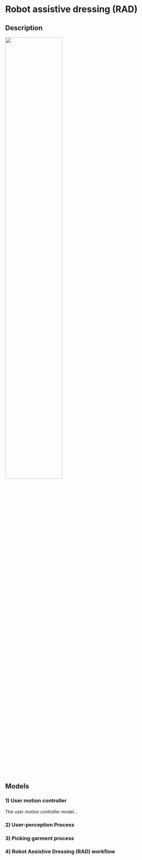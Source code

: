 # Robot assistive dressing (RAD)

## Description

<img src="https://github.com/user-attachments/assets/f39ed8e4-4566-426b-8aff-daa3f55aecfb" style="width: 60%;">


## Models

### 1) User motion controller

The user motion controller model...

### 2) User-perception Process

### 3) Picking garment process

### 4) Robot Assistive Dressing (RAD) workflow

